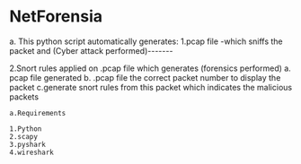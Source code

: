 # NetForensia


a. This python script automatically generates:
   1.pcap file -which sniffs the packet and (Cyber attack performed)-------
   
   
   2.Snort rules applied on .pcap file which generates (forensics performed)
    a. pcap file generated
    b. .pcap file the correct packet number to display the packet
    c.generate snort rules from this packet which indicates the malicious packets
    
    a.Requirements

    1.Python 
    2.scapy
    3.pyshark
    4.wireshark
    
    
    
   

    
    
